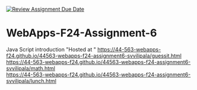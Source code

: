 [![Review Assignment Due Date](https://classroom.github.com/assets/deadline-readme-button-22041afd0340ce965d47ae6ef1cefeee28c7c493a6346c4f15d667ab976d596c.svg)](https://classroom.github.com/a/cCoVexb_)
# WebApps-F24-Assignment-6
Java Script introduction
"Hosted at " https://44-563-webapps-f24.github.io/44563-webapps-f24-assignment6-svvilipala/guessit.html
<br>
https://44-563-webapps-f24.github.io/44563-webapps-f24-assignment6-svvilipala/math.html
<br>
https://44-563-webapps-f24.github.io/44563-webapps-f24-assignment6-svvilipala/lunch.html
